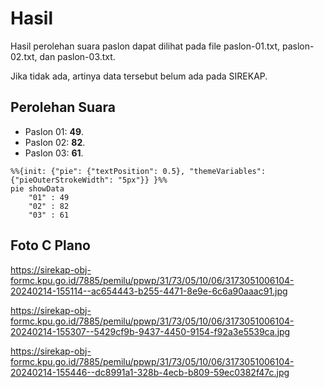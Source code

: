 # Hasil

Hasil perolehan suara paslon dapat dilihat pada file paslon-01.txt, paslon-02.txt, dan paslon-03.txt.

Jika tidak ada, artinya data tersebut belum ada pada SIREKAP.

## Perolehan Suara

 * Paslon 01: **49**.
 * Paslon 02: **82**.
 * Paslon 03: **61**.

```mermaid
%%{init: {"pie": {"textPosition": 0.5}, "themeVariables": {"pieOuterStrokeWidth": "5px"}} }%%
pie showData
    "01" : 49
    "02" : 82
    "03" : 61
```
## Foto C Plano

https://sirekap-obj-formc.kpu.go.id/7885/pemilu/ppwp/31/73/05/10/06/3173051006104-20240214-155114--ac654443-b255-4471-8e9e-6c6a90aaac91.jpg

https://sirekap-obj-formc.kpu.go.id/7885/pemilu/ppwp/31/73/05/10/06/3173051006104-20240214-155307--5429cf9b-9437-4450-9154-f92a3e5539ca.jpg

https://sirekap-obj-formc.kpu.go.id/7885/pemilu/ppwp/31/73/05/10/06/3173051006104-20240214-155446--dc8991a1-328b-4ecb-b809-59ec0382f47c.jpg
